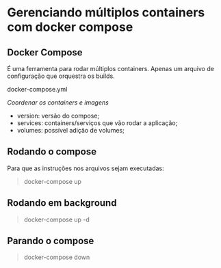 # Gerenciando múltiplos containers com docker compose

## Docker Compose

É uma ferramenta para rodar múltiplos containers. Apenas um arquivo de configuração que orquestra os builds.

docker-compose.yml

*Coordenar os containers e imagens*

- version: versão do compose;
- services: containers/serviços que vão rodar a aplicação;
- volumes: possível adição de volumes;

## Rodando o compose

Para que as instruções nos arquivos sejam executadas:
> docker-compose up

## Rodando em background

> docker-compose up -d

## Parando o compose

> docker-compose down


